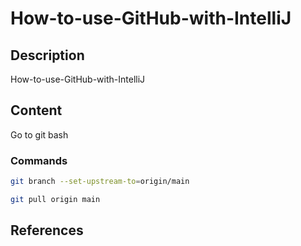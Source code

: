 # How-to-use-GitHub-with-IntelliJ

## Description

How-to-use-GitHub-with-IntelliJ

## Content

Go to git bash

### Commands

```bash
git branch --set-upstream-to=origin/main
```

```bash
git pull origin main
```

## References


